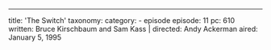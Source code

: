 ---
title: 'The Switch'
taxonomy:
    category:
        - episode
episode: 11
pc: 610         
written: Bruce Kirschbaum and Sam Kass |
directed: Andy Ackerman
aired: January 5, 1995
